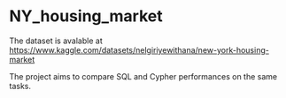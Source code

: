 # NY_housing_market

The dataset is avalable at https://www.kaggle.com/datasets/nelgiriyewithana/new-york-housing-market

The project aims to compare SQL and Cypher performances on the same tasks.